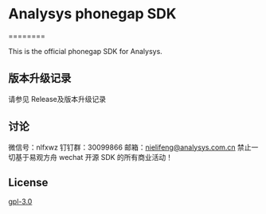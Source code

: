 
# Analysys phonegap SDK

========

This is the official phonegap SDK for Analysys.


## 版本升级记录

请参见 Release及版本升级记录

## 讨论

微信号：nlfxwz
钉钉群：30099866
邮箱：nielifeng@analysys.com.cn
禁止一切基于易观方舟 wechat 开源 SDK 的所有商业活动！

## License

[gpl-3.0](https://www.gnu.org/licenses/gpl-3.0.txt)

